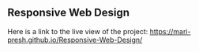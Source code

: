 ## Responsive Web Design

Here is a link to the live view of the project: https://mari-presh.github.io/Responsive-Web-Design/

